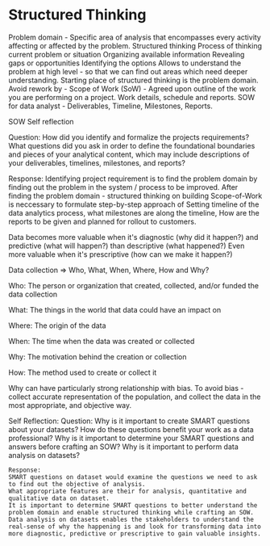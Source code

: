 # Structured Thinking

Problem domain - Specific area of analysis that encompasses every activity affecting or affected by the problem.
Structured thinking
    Process of thinking current problem or situation
    Organizing available information
    Revealing gaps or opportunities
    Identifying the options
Allows to understand the problem at high level - so that we can find out areas which need deeper understanding.
Starting place of structured thinking is the problem domain.
Avoid rework by - Scope of Work (SoW) - Agreed upon outline of the work you are performing on a project.
Work details, schedule and reports.
SOW for data analyst - Deliverables, Timeline, Milestones, Reports.

SOW Self reflection

Question:
    How did you identify and formalize the projects requirements?
    What questions did you ask in order to define the foundational boundaries and pieces of your analytical content,
    which may include descriptions of your deliverables, timelines, milestones, and reports?

Response:
    Identifying project requirement is to find the problem domain by finding out the problem in the system / process to be improved.
    After finding the problem domain - structured thinking on building Scope-of-Work is neccessary to formulate step-by-step
    approach of Setting timeline of the data analytics process, what milestones are along the timeline,
    How are the reports to be given and planned for rollout to customers.

Data becomes more valuable when it's diagnostic (why did it happen?) and predictive (what will happen?) than descriptive (what happened?)
Even more valuable when it's prescriptive (how can we make it happen?)

Data collection => Who, What, When, Where, How and Why?

Who: The person or organization that created, collected, and/or funded the data collection

What: The things in the world that data could have an impact on

Where: The origin of the data

When: The time when the data was created or collected

Why: The motivation behind the creation or collection

How: The method used to create or collect it

Why can have particularly strong relationship with bias.
To avoid bias - collect accurate representation of the population, and collect the data in the most appropriate, and objective way.

Self Reflection:
    Question:
    Why is it important to create SMART questions about your datasets? How do these questions benefit your work as a data professional?
    Why is it important to determine your SMART questions and answers before crafting an SOW?
    Why is it important to perform data analysis on datasets?

    Response:
    SMART questions on dataset would examine the questions we need to ask to find out the objective of analysis. 
    What appropriate features are their for analysis, quantitative and qualitative data on dataset.
    It is important to determine SMART questions to better understand the problem domain and enable structured thinking while crafting an SOW.
    Data analysis on datasets enables the stakeholders to understand the real-sense of why the happening is and look for transforming data into more diagnostic, predictive or prescriptive to gain valuable insights.
